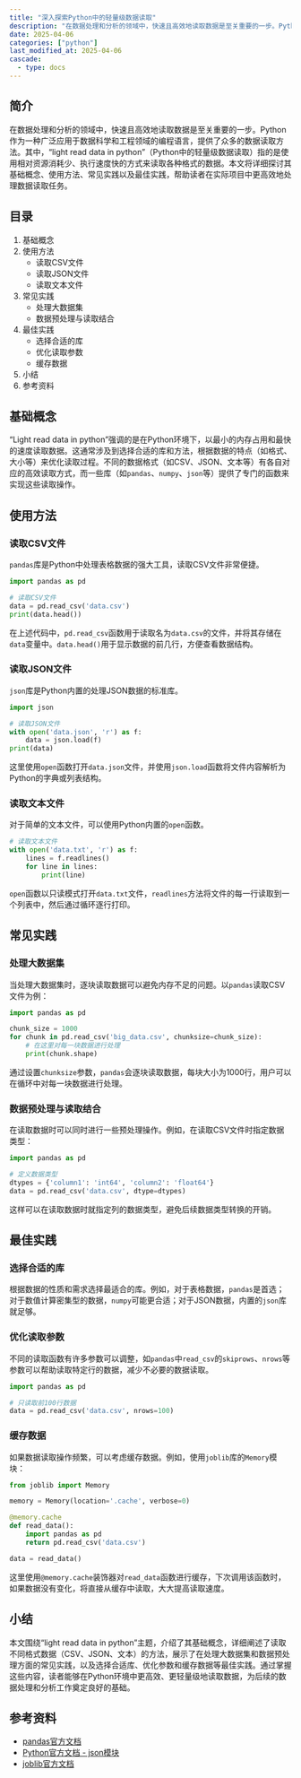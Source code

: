 ```yaml
---
title: "深入探索Python中的轻量级数据读取"
description: "在数据处理和分析的领域中，快速且高效地读取数据是至关重要的一步。Python作为一种广泛应用于数据科学和工程领域的编程语言，提供了众多的数据读取方法。其中，“light read data in python”（Python中的轻量级数据读取）指的是使用相对资源消耗少、执行速度快的方式来读取各种格式的数据。本文将详细探讨其基础概念、使用方法、常见实践以及最佳实践，帮助读者在实际项目中更高效地处理数据读取任务。"
date: 2025-04-06
categories: ["python"]
last_modified_at: 2025-04-06
cascade:
  - type: docs
---
```



## 简介
在数据处理和分析的领域中，快速且高效地读取数据是至关重要的一步。Python作为一种广泛应用于数据科学和工程领域的编程语言，提供了众多的数据读取方法。其中，“light read data in python”（Python中的轻量级数据读取）指的是使用相对资源消耗少、执行速度快的方式来读取各种格式的数据。本文将详细探讨其基础概念、使用方法、常见实践以及最佳实践，帮助读者在实际项目中更高效地处理数据读取任务。

<!-- more -->
## 目录
1. 基础概念
2. 使用方法
    - 读取CSV文件
    - 读取JSON文件
    - 读取文本文件
3. 常见实践
    - 处理大数据集
    - 数据预处理与读取结合
4. 最佳实践
    - 选择合适的库
    - 优化读取参数
    - 缓存数据
5. 小结
6. 参考资料

## 基础概念
“Light read data in python”强调的是在Python环境下，以最小的内存占用和最快的速度读取数据。这通常涉及到选择合适的库和方法，根据数据的特点（如格式、大小等）来优化读取过程。不同的数据格式（如CSV、JSON、文本等）有各自对应的高效读取方式，而一些库（如`pandas`、`numpy`、`json`等）提供了专门的函数来实现这些读取操作。

## 使用方法

### 读取CSV文件
`pandas`库是Python中处理表格数据的强大工具，读取CSV文件非常便捷。
```python
import pandas as pd

# 读取CSV文件
data = pd.read_csv('data.csv')
print(data.head())
```
在上述代码中，`pd.read_csv`函数用于读取名为`data.csv`的文件，并将其存储在`data`变量中。`data.head()`用于显示数据的前几行，方便查看数据结构。

### 读取JSON文件
`json`库是Python内置的处理JSON数据的标准库。
```python
import json

# 读取JSON文件
with open('data.json', 'r') as f:
    data = json.load(f)
print(data)
```
这里使用`open`函数打开`data.json`文件，并使用`json.load`函数将文件内容解析为Python的字典或列表结构。

### 读取文本文件
对于简单的文本文件，可以使用Python内置的`open`函数。
```python
# 读取文本文件
with open('data.txt', 'r') as f:
    lines = f.readlines()
    for line in lines:
        print(line)
```
`open`函数以只读模式打开`data.txt`文件，`readlines`方法将文件的每一行读取到一个列表中，然后通过循环逐行打印。

## 常见实践

### 处理大数据集
当处理大数据集时，逐块读取数据可以避免内存不足的问题。以`pandas`读取CSV文件为例：
```python
import pandas as pd

chunk_size = 1000
for chunk in pd.read_csv('big_data.csv', chunksize=chunk_size):
    # 在这里对每一块数据进行处理
    print(chunk.shape)
```
通过设置`chunksize`参数，`pandas`会逐块读取数据，每块大小为1000行，用户可以在循环中对每一块数据进行处理。

### 数据预处理与读取结合
在读取数据时可以同时进行一些预处理操作。例如，在读取CSV文件时指定数据类型：
```python
import pandas as pd

# 定义数据类型
dtypes = {'column1': 'int64', 'column2': 'float64'}
data = pd.read_csv('data.csv', dtype=dtypes)
```
这样可以在读取数据时就指定列的数据类型，避免后续数据类型转换的开销。

## 最佳实践

### 选择合适的库
根据数据的性质和需求选择最适合的库。例如，对于表格数据，`pandas`是首选；对于数值计算密集型的数据，`numpy`可能更合适；对于JSON数据，内置的`json`库就足够。

### 优化读取参数
不同的读取函数有许多参数可以调整，如`pandas`中`read_csv`的`skiprows`、`nrows`等参数可以帮助读取特定行的数据，减少不必要的数据读取。
```python
import pandas as pd

# 只读取前100行数据
data = pd.read_csv('data.csv', nrows=100)
```

### 缓存数据
如果数据读取操作频繁，可以考虑缓存数据。例如，使用`joblib`库的`Memory`模块：
```python
from joblib import Memory

memory = Memory(location='.cache', verbose=0)

@memory.cache
def read_data():
    import pandas as pd
    return pd.read_csv('data.csv')

data = read_data()
```
这里使用`@memory.cache`装饰器对`read_data`函数进行缓存，下次调用该函数时，如果数据没有变化，将直接从缓存中读取，大大提高读取速度。

## 小结
本文围绕“light read data in python”主题，介绍了其基础概念，详细阐述了读取不同格式数据（CSV、JSON、文本）的方法，展示了在处理大数据集和数据预处理方面的常见实践，以及选择合适库、优化参数和缓存数据等最佳实践。通过掌握这些内容，读者能够在Python环境中更高效、更轻量级地读取数据，为后续的数据处理和分析工作奠定良好的基础。

## 参考资料
- [pandas官方文档](https://pandas.pydata.org/docs/)
- [Python官方文档 - json模块](https://docs.python.org/3/library/json.html)
- [joblib官方文档](https://joblib.readthedocs.io/en/latest/)